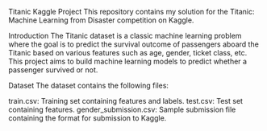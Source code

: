 Titanic Kaggle Project
This repository contains my solution for the Titanic: Machine Learning from Disaster competition on Kaggle.

Introduction
The Titanic dataset is a classic machine learning problem where the goal is to predict the survival outcome of passengers aboard the Titanic based on various features such as age, gender, ticket class, etc. This project aims to build machine learning models to predict whether a passenger survived or not.

Dataset
The dataset contains the following files:

train.csv: Training set containing features and labels.
test.csv: Test set containing features.
gender_submission.csv: Sample submission file containing the format for submission to Kaggle.
